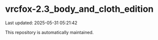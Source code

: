 # vrcfox-2.3_body_and_cloth_edition

Last updated: 2025-05-31 05:21:42

This repository is automatically maintained.
